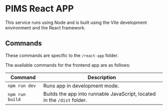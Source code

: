 # PIMS React APP

This service runs using Node and is built using the Vite development environment and the React framework.

## Commands

These commands are specific to the `/react-app` folder.

The available commands for the frontend app are as follows:

| Command                    | Description                                                              |
| -------------------------- | ------------------------------------------------------------------------ |
| `npm run dev`              | Runs app in development mode.                                            |
| `npm run build`            | Builds the app into runnable JavaScript, located in the `/dist` folder. |
